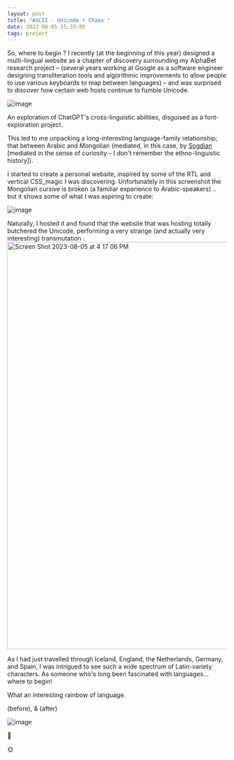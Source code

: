```yaml
---
layout: post
title: "ASCII - Unicode • Chaos "
date: 2023-08-05 15:33:05
tags: project
---
```


So, where to begin ? 
I recently (at the beginning of this year) designed a multi-lingual website as a chapter of discovery surrounding my AlphaBet research project – (several years working at Google as a software engineer designing transliteration tools and algorithmic improvements to allow people to use various keyboards to map between languages) – and was surprised to discover how certain web hosts continue to fumble Unicode.

![image](https://github.com/rrshaban/rrshaban.github.io/assets/9829375/df6bf6dc-fcb2-47e5-a279-789a5ff6cb19)

An exploration of ChatGPT's cross-linguistic abilities, disguised as a font-exploration project. 

This led to me unpacking a long-interesting language-family relationship; that between Arabic and Mongolian (mediated, in this case, by [Sogdian](https://docs.google.com/document/d/1zxkcKc0CDzGnOwiAFtkB61T2fSUwabnlgmSIbl8vP9Y/edit?usp=sharing) [mediated in the sense of curiosity – I don't remember the ethno-linguistic history]). 

I started to create a personal website, inspired by some of the RTL and vertical CSS_magic I was discovering. Unfortunately in this screenshot the Mongolian cursive is broken (a familiar experience to Arabic-speakers) .. but it shows some of what I was aspiring to create: 


![image](https://github.com/rrshaban/rrshaban.github.io/assets/9829375/3fbedc2e-5dde-404f-8a49-e9efc0164fbb)


Naturally, I hosted it and found that the website that was hosting totally butchered the Unicode, performing a very strange (and actually very interesting) transmutation : 
<img width="932" alt="Screen Shot 2023-08-05 at 4 17 06 PM" src="https://github.com/rrshaban/rrshaban.github.io/assets/9829375/1d42ec58-770a-4643-8ed9-f02682248e9b">

As I had just travelled through Iceland, England, the Netherlands, Germany, and Spain, I was intrigued to see such a wide spectrum of Latin-variety characters. As someone who's long been fascinated with languages... where to begin! 

What an interesting rainbow of language. 

(before), & (after) 

![image](https://github.com/rrshaban/rrshaban.github.io/assets/9829375/78f95cda-0501-4400-b33a-c5da46070b1d)

🌈

🌞



